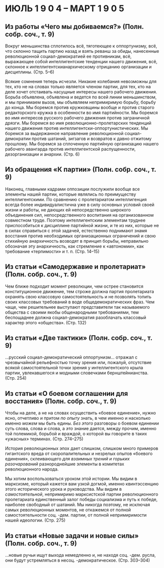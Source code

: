 # ИЮЛЬ 1 9 0 4 – МАРТ 1 9 0 5

## Из работы **«Чего мы добиваемся?»** (Полн. собр. соч., т. 9)

Вокруг меньшинства сплотилось всё, тяготеющее к оппортунизму, всё, что склонно тащить партию назад и взять реванш за обиды, нанесенные революционной социал-демократией ее противникам, всё, выражающее собой интеллигентские тенденции нашего движения, всё, склонное к интеллигентскианархическому отрицанию организации и дисциплины. (Стр. 5–6)

Всякие сомнения теперь исчезли. Никакие колебания невозможны для тех, кто не на словах только является членом партии, для тех, кто на деле хочет отстаивать насущные интересы нашего рабочего движения. Борьба объявлена, объявлена и ведется по всей линии меньшинством, и мы принимаем вызов, мы объявляем непримиримую борьбу, борьбу до конца. Мы боремся против кружковщины вообще и против старого редакторского кружка в особенности во имя партийности. Мы боремся во имя интересов русского рабочего движения против заграничной дрязги. Мы боремся во имя революционно-пролетарских тенденций нашего движения против интеллигентски-оппортунистических. Мы боремся за выдержанное направление революционной социал-демократии против шатаний, зигзагов и возвратов к давно отжитому прошлому. Мы боремся за сплоченную партийную организацию нашего рабочего авангарда против интеллигентской распущенности, дезорганизации и анархии. (Стр. 6)

## Из обращения **«К партии»** (Полн. собр. соч., т. 9)

Наконец, главными кадрами оппозиции послужили вообще все элементы нашей партии, которые являлись по преимуществу интеллигентскими. По сравнению с пролетариатом интеллигенция всегда более индивидуалистична уже в силу основных условий своей жизни и работы, не дающих ей непосредственно широкого объединения сил, непосредственного воспитания на организованном совместном труде. Поэтому интеллигентским элементам труднее приспособиться к дисциплине партийной жизни, и те из них, которые не в силах справиться с этой задачей, естественно поднимают знамя восстания против необходимых организационных ограничений и свою стихийную анархичность возводят в принцип борьбы, неправильно обозначая эту анархичность, как стремление к «автономии», как требование «терпимости» и т. п. (Стр. 14–15)

## Из статьи **«Самодержавие и пролетариат»** (Полн. собр. соч., т. 9)

Чем ближе подходит момент революции, чем острее становится конституционное движение, тем строже должна партия пролетариата охранять свою классовую самостоятельность и не позволять топить своих классовых требований в воде общедемократических фраз. Чем чаще, чем решительнее выступают представители так называемого общества с своими якобы общенародными требованиями, тем беспощаднее должна социал-демократия разоблачать классовый характер этого «общества». (Стр. 132)

## Из статьи **«Две тактики»** (Полн. собр. соч., т. 9)

…русский социал-демократический оппортунизм… отражал с чрезвычайной рельефностью точку зрения или, пожалуй, отсутствие всякой самостоятельной точки зрения у интеллигентского крыла партии, увлекавшегося и модными словечками бернштейнианства. (Стр. 254)

## Из статьи «О боевом соглашении для восстания» (Полн. собр. соч., т. 9)

Чтобы на деле, а не на словах осуществить «боевое единение», нужно ясно, отчетливо и притом _по опыту_ знать, в чем именно и насколько именно _можем_ мы быть едины. _Без этого_ разговоры о боевом единении суть слова, слова и слова, а _это_ знание дается, между прочим, именно той полемикой, борьбой и враждой, о которой вы говорите в таких «ужасных» терминах. (Стр. 274–275)

История революционных эпох дает слишком, слишком много примеров гигантского вреда от скоропалительных и незрелых опытов «боевого единения», склеивающего _для взаимных трений и горьких разочарований_ разнороднейшие элементы в комитетах революционного народа.

Мы хотим воспользоваться уроком этой истории. Мы видим в марксизме, который кажется вам узкой догмой, именно квинтэссенцию этого исторического урока и руководства. Мы видим в _самостоятельной_, непримиримо марксистской партии революционного пролетариата единственный залог победы социализма и путь к победе, наиболее свободный от шатаний. Мы никогда поэтому, не исключая самых революционных моментов, не откажемся от полной самостоятельности соц. -дем. партии, от полной непримиримости нашей идеологии. (Стр. 275)

## Из статьи **«Новые задачи и новые силы»** (Полн. собр. соч., т. 9)

…новые ручьи ищут выхода немедленно и, не находя соц. -дем. русла, они будут устремляться в несоц. -демократическое. (Стр. 303–304)